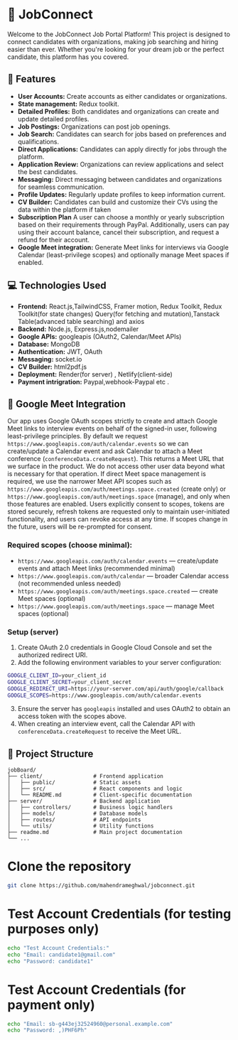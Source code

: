 # 🌟 JobConnect 

Welcome to the JobConnect Job Portal Platform! This project is designed to connect candidates with organizations, making job searching and hiring easier than ever. Whether you're looking for your dream job or the perfect candidate, this platform has you covered.

## 🚀 Features

- **User Accounts:** Create accounts as either candidates or organizations.
- **State management:** Redux toolkit.
- **Detailed Profiles:** Both candidates and organizations can create and update detailed profiles.
- **Job Postings:** Organizations can post job openings.
- **Job Search:** Candidates can search for jobs based on preferences and qualifications.
- **Direct Applications:** Candidates can apply directly for jobs through the platform.
- **Application Review:** Organizations can review applications and select the best candidates.
- **Messaging:** Direct messaging between candidates and organizations for seamless communication.
- **Profile Updates:** Regularly update profiles to keep information current.
- **CV Builder:** Candidates can build and customize their CVs using the data within the platform if taken 
- **Subscription Plan** A user can choose a monthly or yearly subscription based on their requirements through PayPal. Additionally, users can pay using their account balance, cancel their subscription, and request a refund for their account.
- **Google Meet integration:** Generate Meet links for interviews via Google Calendar (least-privilege scopes) and optionally manage Meet spaces if enabled.

## 💻 Technologies Used

- **Frontend:** React.js,TailwindCSS, Framer motion, Redux Toolkit, Redux Toolkit(for state changes) Query(for fetching and mutation),Tanstack Table(advanced table searching) and axios
- **Backend:** Node.js, Express.js,nodemailer
- **Google APIs:** googleapis (OAuth2, Calendar/Meet APIs)
- **Database:** MongoDB
- **Authentication:** JWT, OAuth 
- **Messaging:** socket.io
- **CV Builder:** html2pdf.js
- **Deployment:** Render(for server) , Netlify(client-side) 
- **Payment intrigration:** Paypal,webhook-Paypal etc .

## 📅 Google Meet Integration

Our app uses Google OAuth scopes strictly to create and attach Google Meet links to interview events on behalf of the signed-in user, following least-privilege principles. By default we request `https://www.googleapis.com/auth/calendar.events` so we can create/update a Calendar event and ask Calendar to attach a Meet conference (`conferenceData.createRequest`). This returns a Meet URL that we surface in the product. We do not access other user data beyond what is necessary for that operation. If direct Meet space management is required, we use the narrower Meet API scopes such as `https://www.googleapis.com/auth/meetings.space.created` (create only) or `https://www.googleapis.com/auth/meetings.space` (manage), and only when those features are enabled. Users explicitly consent to scopes, tokens are stored securely, refresh tokens are requested only to maintain user-initiated functionality, and users can revoke access at any time. If scopes change in the future, users will be re-prompted for consent.

### Required scopes (choose minimal):

- `https://www.googleapis.com/auth/calendar.events` — create/update events and attach Meet links (recommended minimal)
- `https://www.googleapis.com/auth/calendar` — broader Calendar access (not recommended unless needed)
- `https://www.googleapis.com/auth/meetings.space.created` — create Meet spaces (optional)
- `https://www.googleapis.com/auth/meetings.space` — manage Meet spaces (optional)

### Setup (server)

1. Create OAuth 2.0 credentials in Google Cloud Console and set the authorized redirect URI.
2. Add the following environment variables to your server configuration:

```bash
GOOGLE_CLIENT_ID=your_client_id
GOOGLE_CLIENT_SECRET=your_client_secret
GOOGLE_REDIRECT_URI=https://your-server.com/api/auth/google/callback
GOOGLE_SCOPES=https://www.googleapis.com/auth/calendar.events
```

3. Ensure the server has `googleapis` installed and uses OAuth2 to obtain an access token with the scopes above.
4. When creating an interview event, call the Calendar API with `conferenceData.createRequest` to receive the Meet URL.



## 📂 Project Structure

```
jobBoard/
├── client/                # Frontend application
│   ├── public/            # Static assets
│   ├── src/               # React components and logic
│   └── README.md          # Client-specific documentation
├── server/                # Backend application
│   ├── controllers/       # Business logic handlers
│   ├── models/            # Database models
│   ├── routes/            # API endpoints
│   └── utils/             # Utility functions
├── readme.md              # Main project documentation
└── ...
```

# Clone the repository
```bash
git clone https://github.com/mahendrameghwal/jobconnect.git
```

# Test Account Credentials (for testing purposes only)
```bash
echo "Test Account Credentials:"
echo "Email: candidate1@gmail.com"
echo "Password: candidate1"
```

# Test Account Credentials (for payment only)
```bash
echo "Email: sb-g443ej32524960@personal.example.com"
echo "Password: ,)PHF6Ph"
```
